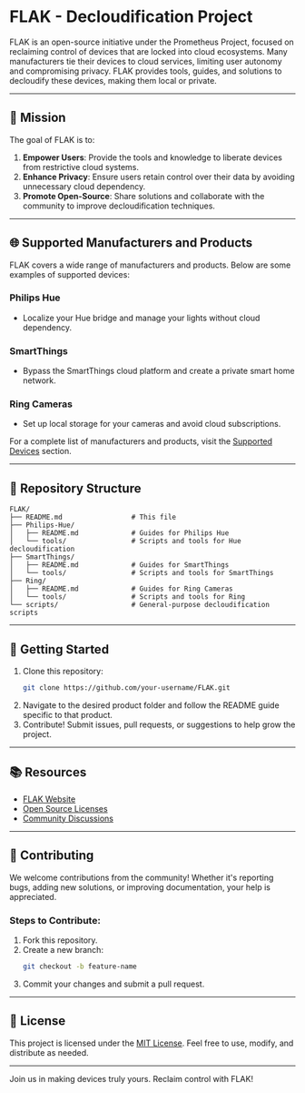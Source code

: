 # FLAK - Decloudification Project

FLAK is an open-source initiative under the Prometheus Project, focused on reclaiming control of devices that are locked into cloud ecosystems. Many manufacturers tie their devices to cloud services, limiting user autonomy and compromising privacy. FLAK provides tools, guides, and solutions to decloudify these devices, making them local or private.

---

## 🚀 Mission

The goal of FLAK is to:

1. **Empower Users**: Provide the tools and knowledge to liberate devices from restrictive cloud systems.
2. **Enhance Privacy**: Ensure users retain control over their data by avoiding unnecessary cloud dependency.
3. **Promote Open-Source**: Share solutions and collaborate with the community to improve decloudification techniques.

---

## 🌐 Supported Manufacturers and Products

FLAK covers a wide range of manufacturers and products. Below are some examples of supported devices:

### Philips Hue
- Localize your Hue bridge and manage your lights without cloud dependency.

### SmartThings
- Bypass the SmartThings cloud platform and create a private smart home network.

### Ring Cameras
- Set up local storage for your cameras and avoid cloud subscriptions.

For a complete list of manufacturers and products, visit the [Supported Devices](#) section.

---

## 📂 Repository Structure

```plaintext
FLAK/
├── README.md                 # This file
├── Philips-Hue/
│   ├── README.md             # Guides for Philips Hue
│   └── tools/                # Scripts and tools for Hue decloudification
├── SmartThings/
│   ├── README.md             # Guides for SmartThings
│   └── tools/                # Scripts and tools for SmartThings
├── Ring/
│   ├── README.md             # Guides for Ring Cameras
│   └── tools/                # Scripts and tools for Ring
└── scripts/                  # General-purpose decloudification scripts
```

---

## 🔧 Getting Started

1. Clone this repository:
   ```bash
   git clone https://github.com/your-username/FLAK.git
   ```
2. Navigate to the desired product folder and follow the README guide specific to that product.
3. Contribute! Submit issues, pull requests, or suggestions to help grow the project.

---

## 📚 Resources

- [FLAK Website](#)
- [Open Source Licenses](https://opensource.org/licenses)
- [Community Discussions](#)

---

## 🤝 Contributing

We welcome contributions from the community! Whether it's reporting bugs, adding new solutions, or improving documentation, your help is appreciated.

### Steps to Contribute:
1. Fork this repository.
2. Create a new branch:
   ```bash
   git checkout -b feature-name
   ```
3. Commit your changes and submit a pull request.

---

## 📜 License

This project is licensed under the [MIT License](LICENSE). Feel free to use, modify, and distribute as needed.

---

Join us in making devices truly yours. Reclaim control with FLAK!
